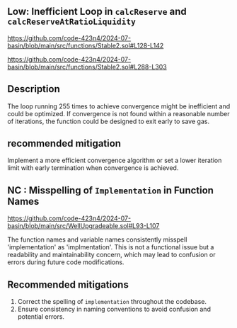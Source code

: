 ## Low:  Inefficient Loop in `calcReserve` and `calcReserveAtRatioLiquidity`
https://github.com/code-423n4/2024-07-basin/blob/main/src/functions/Stable2.sol#L128-L142

https://github.com/code-423n4/2024-07-basin/blob/main/src/functions/Stable2.sol#L288-L303

## Description
The loop running 255 times to achieve convergence might be inefficient and could be optimized. If convergence is not found within a reasonable number of iterations, the function could be designed to exit early to save gas.


## recommended mitigation
Implement a more efficient convergence algorithm or set a lower iteration limit with early termination when convergence is achieved.


## NC : Misspelling of `Implementation` in Function Names

https://github.com/code-423n4/2024-07-basin/blob/main/src/WellUpgradeable.sol#L93-L107

The function names and variable names consistently misspell 'implementation' as 'implmentation'. This is not a functional issue but a readability and maintainability concern, which may lead to confusion or errors during future code modifications.

## Recommended mitigations
1. Correct the spelling of `implementation` throughout the codebase.
2. Ensure consistency in naming conventions to avoid confusion and potential errors.
